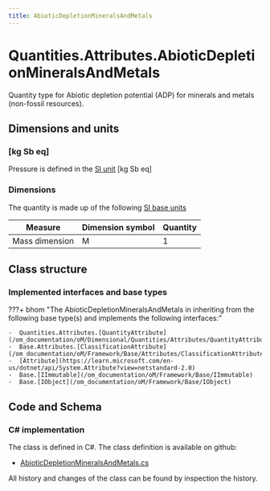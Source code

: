 ```yaml
---
title: AbioticDepletionMineralsAndMetals
---
```


# Quantities.Attributes.AbioticDepletionMineralsAndMetals

Quantity type for Abiotic depletion potential (ADP) for minerals and metals (non-fossil resources).

## Dimensions and units

### [kg Sb eq]

Pressure is defined in the [SI unit](https://bhom.xyz/documentation/BHoM_oM/BHoM-Units-conventions/) [kg Sb eq]

### Dimensions

The quantity is made up of the following [SI base units](https://en.wikipedia.org/wiki/SI_base_unit)

| Measure        | Dimension symbol | Quantity |
|------------------|--------|----------|
| Mass dimension |  M  |1  |


## Class structure

### Implemented interfaces and base types

???+ bhom "The AbioticDepletionMineralsAndMetals in inheriting from the following base type(s) and implements the following interfaces:"

    -  Quantities.Attributes.[QuantityAttribute](/om_documentation/oM/Dimensional/Quantities/Attributes/QuantityAttribute)
    -  Base.Attributes.[ClassificationAttribute](/om_documentation/oM/Framework/Base/Attributes/ClassificationAttribute)
    -  [Attribute](https://learn.microsoft.com/en-us/dotnet/api/System.Attribute?view=netstandard-2.0)
    -  Base.[IImmutable](/om_documentation/oM/Framework/Base/IImmutable)
    -  Base.[IObject](/om_documentation/oM/Framework/Base/IObject)




## Code and Schema

### C# implementation

The class is defined in C#. The class definition is available on github:

- [AbioticDepletionMineralsAndMetals.cs](https://github.com/BHoM/BHoM/blob/develop/Quantities_oM/Attributes\AbioticDepletionMineralsAndMetals.cs)

All history and changes of the class can be found by inspection the history.

